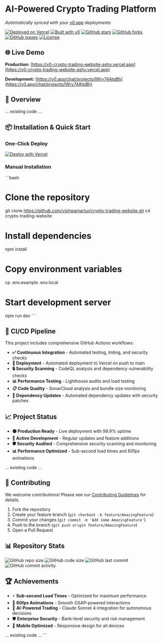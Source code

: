 # AI-Powered Crypto Trading Platform

*Automatically synced with your [v0.app](https://v0.app) deployments*

[![Deployed on Vercel](https://img.shields.io/badge/Deployed%20on-Vercel-black?style=for-the-badge&logo=vercel)](https://v0-crypto-trading-website-ashy.vercel.app)
[![Built with v0](https://img.shields.io/badge/Built%20with-v0.app-black?style=for-the-badge)](https://v0.app/chat/projects/IWry74AtpBh)
[![GitHub stars](https://img.shields.io/github/stars/vishwamartur/crypto-trading-website?style=for-the-badge)](https://github.com/vishwamartur/crypto-trading-website)
[![GitHub forks](https://img.shields.io/github/forks/vishwamartur/crypto-trading-website?style=for-the-badge)](https://github.com/vishwamartur/crypto-trading-website)
[![GitHub issues](https://img.shields.io/github/issues/vishwamartur/crypto-trading-website?style=for-the-badge)](https://github.com/vishwamartur/crypto-trading-website/issues)
[![License](https://img.shields.io/github/license/vishwamartur/crypto-trading-website?style=for-the-badge)](https://github.com/vishwamartur/crypto-trading-website/blob/main/LICENSE)

## 🌐 Live Demo

**Production:** [https://v0-crypto-trading-website-ashy.vercel.app](https://v0-crypto-trading-website-ashy.vercel.app)

**Development:** [https://v0.app/chat/projects/IWry74AtpBh](https://v0.app/chat/projects/IWry74AtpBh)

## 🚀 Overview

... existing code ...

## 📦 Installation & Quick Start

### One-Click Deploy
[![Deploy with Vercel](https://vercel.com/button)](https://vercel.com/new/clone?repository-url=https://github.com/vishwamartur/crypto-trading-website)

### Manual Installation
\`\`\`bash
# Clone the repository
git clone https://github.com/vishwamartur/crypto-trading-website.git
cd crypto-trading-website

# Install dependencies
npm install

# Copy environment variables
cp .env.example .env.local

# Start development server
npm run dev
\`\`\`

## 🔄 CI/CD Pipeline

This project includes comprehensive GitHub Actions workflows:

- **✅ Continuous Integration** - Automated testing, linting, and security checks
- **🚀 Deployment** - Automated deployment to Vercel on push to main
- **🔒 Security Scanning** - CodeQL analysis and dependency vulnerability checks
- **📊 Performance Testing** - Lighthouse audits and load testing
- **📋 Code Quality** - SonarCloud analysis and bundle size monitoring
- **🔄 Dependency Updates** - Automated dependency updates with security patches

## 📈 Project Status

- **🟢 Production Ready** - Live deployment with 99.9% uptime
- **🔄 Active Development** - Regular updates and feature additions
- **🛡️ Security Audited** - Comprehensive security scanning and monitoring
- **📊 Performance Optimized** - Sub-second load times and 60fps animations

... existing code ...

## 🤝 Contributing

We welcome contributions! Please see our [Contributing Guidelines](CONTRIBUTING.md) for details.

1. Fork the repository
2. Create your feature branch (`git checkout -b feature/AmazingFeature`)
3. Commit your changes (`git commit -m 'Add some AmazingFeature'`)
4. Push to the branch (`git push origin feature/AmazingFeature`)
5. Open a Pull Request

## 📊 Repository Stats

![GitHub repo size](https://img.shields.io/github/repo-size/vishwamartur/crypto-trading-website)
![GitHub code size](https://img.shields.io/github/languages/code-size/vishwamartur/crypto-trading-website)
![GitHub last commit](https://img.shields.io/github/last-commit/vishwamartur/crypto-trading-website)
![GitHub commit activity](https://img.shields.io/github/commit-activity/m/vishwamartur/crypto-trading-website)

## 🏆 Achievements

- ⚡ **Sub-second Load Times** - Optimized for maximum performance
- 🎨 **60fps Animations** - Smooth GSAP-powered interactions
- 🤖 **AI-Powered Trading** - Claude Sonnet 4 integration for autonomous decisions
- 🛡️ **Enterprise Security** - Bank-level security and risk management
- 📱 **Mobile Optimized** - Responsive design for all devices

... existing code ...
\`\`\`

```json file="" isHidden

